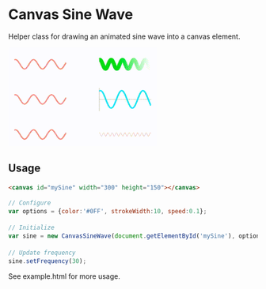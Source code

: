 # Canvas Sine Wave
Helper class for drawing an animated sine wave into a canvas element.

![example-preview](example.gif)

## Usage
```html
<canvas id="mySine" width="300" height="150"></canvas>
```

```javascript
// Configure
var options = {color:'#0FF', strokeWidth:10, speed:0.1};

// Initialize
var sine = new CanvasSineWave(document.getElementById('mySine'), options);

// Update frequency
sine.setFrequency(30);
```

See example.html for more usage. 
